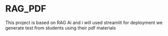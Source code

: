 # RAG_PDF
This project is based on RAG Ai and i will used streamlit for deployment
we generate test from students using their pdf materials 
